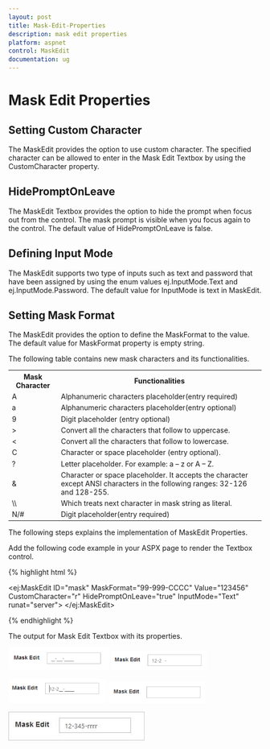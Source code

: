 ```yaml
---
layout: post
title: Mask-Edit-Properties
description: mask edit properties
platform: aspnet
control: MaskEdit
documentation: ug
---
```


# Mask Edit Properties

## Setting Custom Character

The MaskEdit provides the option to use custom character. The specified character can be allowed to enter in the Mask Edit Textbox by using the CustomCharacter property.

## HidePromptOnLeave

The MaskEdit Textbox provides the option to hide the prompt when focus out from the control. The mask prompt is visible when you focus again to the control. The default value of HidePromptOnLeave is false.

## Defining Input Mode

The MaskEdit supports two type of inputs such as text and password that have been assigned by using the enum values ej.InputMode.Text and ej.InputMode.Password. The default value for InputMode is text in MaskEdit.

## Setting Mask Format

The MaskEdit provides the option to define the MaskFormat to the value. The default value for MaskFormat property is empty string.

The following table contains new mask characters and its functionalities. 

<table>
<tr>
<th>
Mask Character</th><th>
Functionalities</th></tr>
<tr>
<td>
A</td><td>
Alphanumeric characters placeholder(entry required)</td></tr>
<tr>
<td>
a</td><td>
Alphanumeric characters placeholder(entry optional)</td></tr>
<tr>
<td>
9</td><td>
Digit placeholder (entry optional)</td></tr>
<tr>
<td> > </td><td>
Convert all the characters that follow to uppercase.</td></tr>
<tr>
<td>
<</td><td>
Convert all the characters that follow to lowercase.</td></tr>
<tr>
<td>
C</td><td>
Character or space placeholder (entry optional).</td></tr>
<tr>
<td>
?</td><td>
Letter placeholder. For example: a – z or A – Z.</td></tr>
<tr>
<td>
&</td><td>
Character or space placeholder. It accepts the character except ANSI characters in the following ranges: 32-126 and 128-255.</td></tr>
<tr>
<td>
\\</td><td>
Which treats next character in mask string as literal.</td></tr>
<tr>
<td>
N/#</td><td>
Digit placeholder(entry required)</td></tr>
</table>


The following steps explains the implementation of MaskEdit Properties.

Add the following code example in your ASPX page to render the Textbox control.

{% highlight html %}

<ej:MaskEdit ID="mask" MaskFormat="99-999-CCCC" Value="123456" CustomCharacter="r" HidePromptOnLeave="true" InputMode="Text"  runat="server"> </ej:MaskEdit>


{% endhighlight %}



The output for Mask Edit Textbox with its properties.

![](Mask-Edit-Properties_images/Mask-Edit-Properties_img1.png) ![](Mask-Edit-Properties_images/Mask-Edit-Properties_img2.png)


![](Mask-Edit-Properties_images/Mask-Edit-Properties_img3.png) ![](Mask-Edit-Properties_images/Mask-Edit-Properties_img4.png)


![](Mask-Edit-Properties_images/Mask-Edit-Properties_img5.png) 